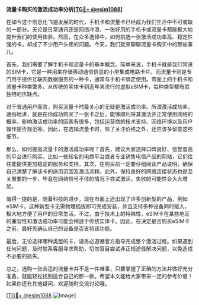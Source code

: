 **流量卡购买的激活成功率分析[[TG💪+ @esim1088](https://t.me/s/esim1088)]**

在如今这个信息化飞速发展的时代，手机卡和流量卡已经成为我们生活中不可或缺的一部分。无论是日常通讯还是网络冲浪，一张好用的手机卡或流量卡都能极大地提升我们的使用体验。然而，在众多选择中，如何挑选一张激活成功率高、稳定性强的卡，却成了不少用户头疼的问题。今天，我们就来聊聊流量卡购买中的那些事儿。

首先，我们需要了解手机卡和流量卡的基本概念。简单来说，手机卡就是我们常说的SIM卡，它是一种用来存储移动通信信息的小型集成电路卡片。而流量卡则是专门用于提供互联网数据服务的一种卡，通常与手机卡绑定使用。市面上的手机卡和流量卡种类繁多，从传统的实体卡到近年来流行的虚拟eSIM卡，每种类型都有其独特的优缺点。

对于普通用户而言，购买流量卡时最关心的无疑是激活成功率。所谓激活成功率，通俗地讲，就是在你成功购买了一张卡之后，能够顺利将其激活并正常使用网络的概率。影响激活成功率的因素有很多，包括运营商的技术支持、网络环境以及用户操作是否规范等。因此，在选择流量卡时，除了关注价格之外，还应该多留意这些细节。

那么，如何提高流量卡的激活成功率呢？首先，建议大家选择口碑良好、信誉度高的平台进行购买。比如一些知名的电商平台或者专业销售电信产品的网站，它们往往能提供更加稳定的服务和支持。其次，在购买前一定要仔细阅读产品说明，确保自己清楚了解该卡的适用范围及激活流程。此外，保持良好的网络连接状态也是至关重要的一步，毕竟在网络信号不佳的情况下尝试激活，失败的可能性会大大增加。

值得一提的是，随着科技的进步，现在市面上还出现了许多创新型的产品，例如eSIM卡。这种新型卡无需物理插拔即可完成安装，并且支持多种设备同时接入，极大地方便了用户的日常生活。不过，由于技术上的特殊性，eSIM卡在某些地区的兼容性和激活成功率可能会稍逊于传统实体卡。因此，在决定是否购买eSIM卡之前，最好先确认自己的设备是否支持该功能。

最后，无论选择哪种类型的卡，请务必遵循官方指导完成整个激活过程。如果遇到任何问题，及时联系客服寻求帮助，切勿盲目尝试非正规途径解决问题，以免造成不必要的损失。

总之，选购一张合适的流量卡并不是一件难事，只要掌握了正确的方法并做好充分准备，就能轻松找到适合自己的那一款。希望本文能给大家带来一定的参考价值！如果你还有其他疑问，欢迎随时交流讨论哦。

[[TG💪+ @esim1088](https://t.me/s/esim1088) ![Image](https://i.postimg.cc/4NQfJmqS/Snipaste-2025-05-13-00-14-12.png)]